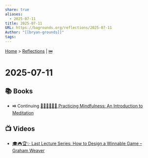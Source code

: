 ```yaml
---
share: true
aliases:
  - 2025-07-11
title: 2025-07-11
URL: https://bagrounds.org/reflections/2025-07-11
Author: "[[bryan-grounds]]"
tags: 
---
```

[Home](../index.md) > [Reflections](./index.md) | [⏮️](./2025-07-10.md)  
# 2025-07-11  
## 📚 Books  
- ⏯️ Continuing [🧘🏼‍♀️👩🏼‍🏫 Practicing Mindfulness: An Introduction to Meditation](../books/practicing-mindfulness-an-introduction-to-meditation.md)  
  
## 📺 Videos  
- [🎓🎮🏆✨ Last Lecture Series: How to Design a Winnable Game – Graham Weaver](../videos/last-lecture-series-how-to-design-a-winnable-game-graham-weaver.md)